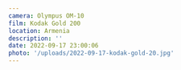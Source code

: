 ```yaml
---
camera: Olympus OM-10
film: Kodak Gold 200
location: Armenia
description: ''
date: 2022-09-17 23:00:06
photo: '/uploads/2022-09-17-kodak-gold-20.jpg'
---
```

